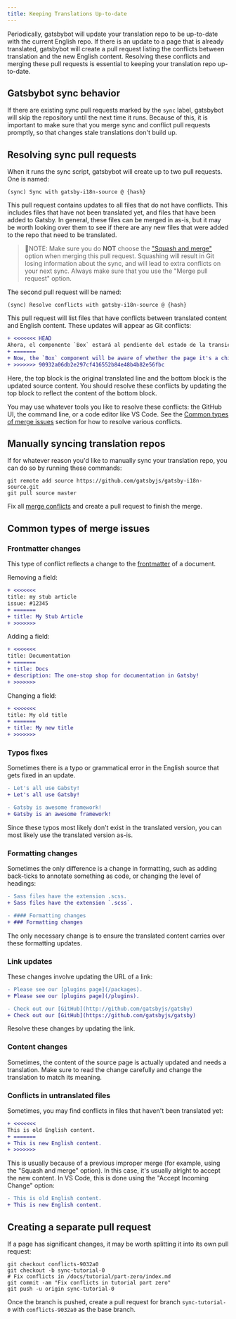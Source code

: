 ```yaml
---
title: Keeping Translations Up-to-date
---
```


Periodically, gatsbybot will update your translation repo to be up-to-date with the current English repo. If there is an update to a page that is already translated, gatsbybot will create a pull request listing the conflicts between translation and the new English content. Resolving these conflicts and merging these pull requests is essential to keeping your translation repo up-to-date.

## Gatsbybot sync behavior


If there are existing sync pull requests marked by the `sync` label, gatsbybot will skip the repository until the next time it runs. Because of this, it is important to make sure that you merge sync and conflict pull requests promptly, so that changes stale translations don't build up.

## Resolving sync pull requests

When it runs the sync script, gatsbybot will create up to two pull requests. One is named:

```text
(sync) Sync with gatsby-i18n-source @ {hash}
```

This pull request contains updates to all files that do not have conflicts. This includes files that have not been translated yet, and files that have been added to Gatsby. In general, these files can be merged in as-is, but it may be worth looking over them to see if there are any new files that were added to the repo that need to be translated.

> 🚨NOTE: Make sure you do **NOT** choose the ["Squash and merge"](https://help.github.com/en/github/administering-a-repository/about-merge-methods-on-github#squashing-your-merge-commits) option when merging this pull request. Squashing will result in Git losing information about the sync, and will lead to extra conflicts on your next sync. Always make sure that you use the "Merge pull request" option.

The second pull request will be named:

```text
(sync) Resolve conflicts with gatsby-i18n-source @ {hash}
```

This pull request will list files that have conflicts between translated content and English content. These updates will appear as Git conflicts:

```diff
+ <<<<<<< HEAD
Ahora, el componente `Box` estará al pendiente del estado de la transición de la página que es hijo, y aparecerá de entrada/salida en consecuencia.
+ =======
+ Now, the `Box` component will be aware of whether the page it's a child of is mounting or unmounting, and it will fade in/out accordingly.
+ >>>>>>> 90932a06db2e297cf416552b84e48b4b82e56fbc
```

Here, the top block is the original translated line and the bottom block is the updated source content. You should resolve these conflicts by updating the top block to reflect the content of the bottom block.

You may use whatever tools you like to resolve these conflicts: the GitHub UI, the command line, or a code editor like VS Code. See the [Common types of merge issues](#common-types-of-merge-issues) section for how to resolve various conflicts.

## Manually syncing translation repos

If for whatever reason you'd like to manually sync your translation repo, you can do so by running these commands:

```shell
git remote add source https://github.com/gatsbyjs/gatsby-i18n-source.git
git pull source master
```

Fix all [merge conflicts](https://help.github.com/en/github/collaborating-with-issues-and-pull-requests/resolving-a-merge-conflict-using-the-command-line) and create a pull request to finish the merge.

## Common types of merge issues

### Frontmatter changes

This type of conflict reflects a change to the [frontmatter](/docs/adding-markdown-pages/#frontmatter-for-metadata-in-markdown-files) of a document.

Removing a field:

```diff
+ <<<<<<<
title: my stub article
issue: #12345
+ =======
+ title: My Stub Article
+ >>>>>>>
```

Adding a field:

```diff
+ <<<<<<<
title: Documentation
+ =======
+ title: Docs
+ description: The one-stop shop for documentation in Gatsby!
+ >>>>>>>
```

Changing a field:

```diff
+ <<<<<<<
title: My old title
+ =======
+ title: My new title
+ >>>>>>>
```

### Typos fixes

Sometimes there is a typo or grammatical error in the English source that gets fixed in an update.

```diff
- Let's all use Gabsty!
+ Let's all use Gatsby!
```

```diff
- Gatsby is awesome framework!
+ Gatsby is an awesome framework!
```

Since these typos most likely don't exist in the translated version, you can most likely use the translated version as-is.

### Formatting changes

Sometimes the only difference is a change in formatting, such as adding back-ticks to annotate something as code, or changing the level of headings:

```diff
- Sass files have the extension .scss.
+ Sass files have the extension `.scss`.
```

```diff
- #### Formatting changes
+ ### Formatting changes
```

The only necessary change is to ensure the translated content carries over these formatting updates.

### Link updates

These changes involve updating the URL of a link:

```diff
- Please see our [plugins page](/packages).
+ Please see our [plugins page](/plugins).
```

```diff
- Check out our [GitHub](http://github.com/gatsbyjs/gatsby)
+ Check out our [GitHub](https://github.com/gatsbyjs/gatsby)
```

Resolve these changes by updating the link.

### Content changes

Sometimes, the content of the source page is actually updated and needs a translation. Make sure to read the change carefully and change the translation to match its meaning.

### Conflicts in untranslated files

Sometimes, you may find conflicts in files that haven't been translated yet:

```diff
+ <<<<<<<
This is old English content.
+ =======
+ This is new English content.
+ >>>>>>>
```

This is usually because of a previous improper merge (for example, using the "Squash and merge" option). In this case, it's usually alright to accept the new content. In VS Code, this is done using the "Accept Incoming Change" option:

```diff
- This is old English content.
+ This is new English content.
```

## Creating a separate pull request

If a page has significant changes, it may be worth splitting it into its own pull request:

```shell
git checkout conflicts-9032a0
git checkout -b sync-tutorial-0
# Fix conflicts in /docs/tutorial/part-zero/index.md
git commit -am "Fix conflicts in tutorial part zero"
git push -u origin sync-tutorial-0
```

Once the branch is pushed, create a pull request for branch `sync-tutorial-0` with `conflicts-9032a0` as the base branch.
